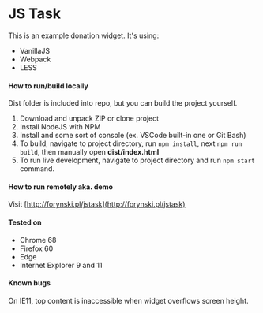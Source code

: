 # JS Task

This is an example donation widget. It's using:

  - VanillaJS
  - Webpack
  - LESS

#### How to run/build locally

Dist folder is included into repo, but you can build the project yourself.

  1. Download and unpack ZIP or clone project
  2. Install NodeJS with NPM
  3. Install and some sort of console (ex. VSCode built-in one or Git Bash)
  4. To build, navigate to project directory, run `npm install`, next `npm run build`, then manually open **dist/index.html**
  5. To run live development, navigate to project directory and run `npm start` command.

####  How to run remotely aka. demo

Visit [http://forynski.pl/jstask](http://forynski.pl/jstask)

#### Tested on

  - Chrome 68
  - Firefox 60
  - Edge
  - Internet Explorer 9 and 11

#### Known bugs

  On IE11, top content is inaccessible when widget overflows screen height.
